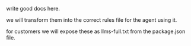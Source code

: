 write good docs here.

we will transform them into the correct rules file for the agent using it.

for customers we will expose these as llms-full.txt from the package.json file.
